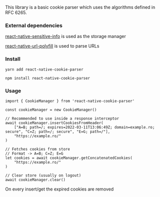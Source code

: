 This library is a basic cookie parser which uses the algorithms defined in RFC 6265.

### **External dependencies**
[react-native-sensitive-info](https://github.com/mcodex/react-native-sensitive-info) is used as the storage manager

[react-native-url-polyfill](https://github.com/charpeni/react-native-url-polyfill) is used to parse URLs

### **Install**
`yarn add react-native-cookie-parser`

`npm install react-native-cookie-parser`

### **Usage**
    import { CookieManager } from 'react-native-cookie-parser'

    const cookieManager = new CookieManager()

    // Recommended to use inside a response interceptor
    await cookieManager.insertCookiesFromHeader(
        ["A=B; path=/; expires=2022-03-11T13:06:49Z; domain=example.ro; secure", "C=Z; path=/; secure", "E=G; path=/"], 
        "https://example.ro/"
    )

    // Fetches cookies from store
    // Format -> A=B; C=Z; E=G
    let cookies = await cookieManager.getConcatenatedCookies(
        "https://example.ro/"
    )

    // Clear store (usually on logout)
    await cookieManager.clear()
On every insert/get the expired cookies are removed